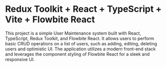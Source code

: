 # Redux Toolkit + React + TypeScript + Vite + Flowbite React

This project is a simple User Maintenance system built with React, TypeScript, Redux Toolkit, and Flowbite React. It allows users to perform basic CRUD operations on a list of users, such as adding, editing, deleting users and optimistic UI. The application utilizes a modern front-end stack and leverages the component styling of Flowbite React for a sleek and responsive UI.

